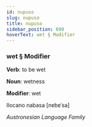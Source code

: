 ```yaml
---
id: nupuso
slug: nupuso
title: nupuso
sidebar_position: 690
hoverText: wet § Modifier
---
```


### wet § Modifier

**Verb**: to be wet

**Noun**: wetness

**Modifier**: wet

Ilocano nabasa [nɐbɐˈsa]

*Austronesian Language Family*